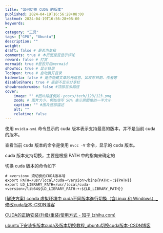 ```yaml
---
title: "如何切换 CUDA 的版本"
published: 2024-04-19T16:56:28+08:00
lastmod: 2024-04-19T16:56:28+08:00
keywords: 
- 
category: "工具"
tags: ["GPU", "Ubuntu"]
description: ""
weight:
draft: false # 是否为草稿
comments: true # 本页面是否显示评论
reward: false # 打赏
mermaid: true #是否开启mermaid
showToc: true # 显示目录
TocOpen: true # 自动展开目录
hidemeta: false # 是否隐藏文章的元信息，如发布日期、作者等
disableShare: true # 底部不显示分享栏
showbreadcrumbs: false #顶部显示路径
cover:
    image: "" #图片路径例如：posts/tech/123/123.png
    zoom: # 图片大小，例如填写 50% 表示原图像的一半大小
    caption: "" #图片底部描述
    alt: ""
    relative: false
---
```



使用 `nvidia-smi` 命令显示的 cuda 版本表示支持最高的版本，并不是当前 cuda 的版本。

查看当前 cuda 版本的命令是使用 `nvcc -V` 命令，显示的 cuda 版本。

cuda 版本支持切换，主要是根据 PATH 中的指向来确定的

切换 cuda 版本的命令如下

``` shell
# <version> 须切换的CUDA版本号
export PATH=/usr/local/cuda-<version>/bin${PATH:+:${PATH}} 
export LD_LIBRARY_PATH=/usr/local/cuda-<version>/lib64${LD_LIBRARY_PATH:+:${LD_LIBRARY_PATH}}
```

[[解決方案\] conda 虚拟环境中 cuda不同版本進行切換（含Linux 和 Windows）_修改cuda版本-CSDN博客](https://blog.csdn.net/weixin_43305485/article/details/130413708)

[CUDA的正确安装/升级/重装/使用方式 - 知乎 (zhihu.com)](https://zhuanlan.zhihu.com/p/520536351)

[ubuntu下安装多版本cuda及版本切换教程_ubuntu切换cuda版本-CSDN博客](https://blog.csdn.net/weixin_44120025/article/details/121002696)

